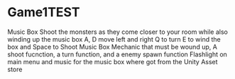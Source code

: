 # Game1TEST
Music Box
Shoot the monsters as they come closer to your room while also winding up the music box
A, D move left and right Q to turn E to wind the box and Space to Shoot 
Music Box Mechanic that must be wound up, A shoot fucnction, a turn function, and a enemy spawn function
Flashlight on main menu and music for the music box where got from the Unity Asset store 

